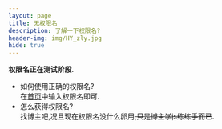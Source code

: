 ```yaml
---
layout: page
title: 无权限名
description: 了解一下权限名?
header-img: img/HY_zly.jpg
hide: true
---
```


**权限名正在测试阶段.**  

- 如何使用正确的权限名?  
在[首页](/#get_name_of_Quan)中输入权限名即可.  
- 怎么获得权限名?  
找博主吧,况且现在权限名没什么卵用~~,只是博主学js练练手而已~~.  
